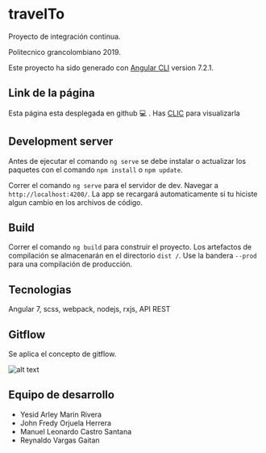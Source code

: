 # travelTo

Proyecto de integración continua.

Politecnico grancolombiano 2019.

Este proyecto ha sido generado con [Angular CLI](https://github.com/angular/angular-cli) version 7.2.1.

## Link de la página

Esta página esta desplegada en github :computer: . Has [CLIC](https://yesidmarin.github.io/travelTo/) para visualizarla

## Development server

Antes de ejecutar el comando `ng serve` se debe instalar o actualizar los paquetes con el comando `npm install` o `npm update`. 

Correr el comando `ng serve` para el servidor de dev. Navegar a `http://localhost:4200/`. La app se recargará automaticamente si tu hiciste algun cambio en los archivos de código.

## Build

Correr el comando `ng build` para construir el proyecto. Los artefactos de compilación se almacenarán en el directorio `dist /`. Use la bandera `--prod` para una compilación de producción.

## Tecnologias

Angular 7, scss, webpack, nodejs, rxjs, API REST

## Gitflow

Se aplica el concepto de gitflow.

![alt text](https://user-images.githubusercontent.com/7549765/36916977-429c7dd0-1e34-11e8-8635-1b569453d0f5.png)

## Equipo de desarrollo

* Yesid Arley Marin Rivera
* John Fredy Orjuela Herrera
* Manuel Leonardo Castro Santana
* Reynaldo Vargas Gaitan

